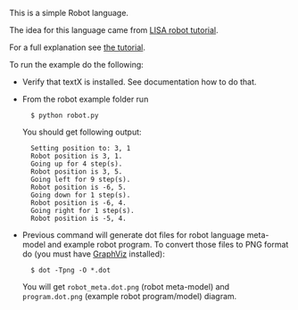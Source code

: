 This is a simple Robot language.

The idea for this language came from [LISA robot
tutorial](http://labraj.feri.um.si/lisa/tutorial-robot.html).

For a full explanation see [the
tutorial](http://textx.github.io/textX/tutorials/robot/).

To run the example do the following:

- Verify that textX is installed. See documentation how to do that.
- From the robot example folder run

        $ python robot.py

  You should get following output:

        Setting position to: 3, 1
        Robot position is 3, 1.
        Going up for 4 step(s).
        Robot position is 3, 5.
        Going left for 9 step(s).
        Robot position is -6, 5.
        Going down for 1 step(s).
        Robot position is -6, 4.
        Going right for 1 step(s).
        Robot position is -5, 4.

- Previous command will generate dot files for robot language meta-model and
  example robot program. To convert those files to PNG format do (you must have
  [GraphViz](http://graphviz.org/) installed):

        $ dot -Tpng -O *.dot

  You will get `robot_meta.dot.png` (robot meta-model) and `program.dot.png`
  (example robot program/model) diagram.

